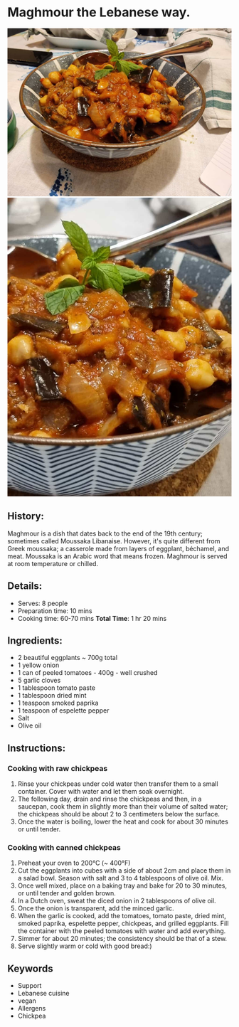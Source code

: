 # Maghmour the Lebanese way.

![Maghmour the Lebanese way](https://github.com/anamorph/recettes/blob/main/photos/fr-accompagnement-maghmour_a_la_libanaise-01.jpg?raw=true) 
![Maghmour the Lebanese way](https://github.com/anamorph/recettes/blob/main/photos/fr-accompagnement-maghmour_a_la_libanaise-02.jpg?raw=true) 

## History:
Maghmour is a dish that dates back to the end of the 19th century; sometimes called Moussaka Libanaise. However, it's quite different from Greek moussaka; a casserole made from layers of eggplant, béchamel, and meat. Moussaka is an Arabic word that means frozen. Maghmour is served at room temperature or chilled.

## Details:
* Serves: 8 people
* Preparation time: 10 mins
* Cooking time: 60-70 mins
**Total Time**: 1 hr 20 mins

## Ingredients:
* 2 beautiful eggplants ~ 700g total
* 1 yellow onion
* 1 can of peeled tomatoes - 400g - well crushed
* 5 garlic cloves
* 1 tablespoon tomato paste
* 1 tablespoon dried mint
* 1 teaspoon smoked paprika
* 1 teaspoon of espelette pepper
* Salt
* Olive oil

## Instructions:
### Cooking with raw chickpeas
1. Rinse your chickpeas under cold water then transfer them to a small container. Cover with water and let them soak overnight.
1. The following day, drain and rinse the chickpeas and then, in a saucepan, cook them in slightly more than their volume of salted water; the chickpeas should be about 2 to 3 centimeters below the surface.
1. Once the water is boiling, lower the heat and cook for about 30 minutes or until tender.

### Cooking with canned chickpeas
1. Preheat your oven to 200°C (~ 400°F)
1. Cut the eggplants into cubes with a side of about 2cm and place them in a salad bowl. Season with salt and 3 to 4 tablespoons of olive oil. Mix.
1. Once well mixed, place on a baking tray and bake for 20 to 30 minutes, or until tender and golden brown.
1. In a Dutch oven, sweat the diced onion in 2 tablespoons of olive oil.
1. Once the onion is transparent, add the minced garlic.
1. When the garlic is cooked, add the tomatoes, tomato paste, dried mint, smoked paprika, espelette pepper, chickpeas, and grilled eggplants. Fill the container with the peeled tomatoes with water and add everything.
1. Simmer for about 20 minutes; the consistency should be that of a stew.
1. Serve slightly warm or cold with good bread:)

## Keywords
* Support
* Lebanese cuisine
* vegan
* Allergens
 * Chickpea